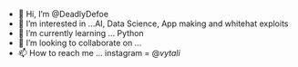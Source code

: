 - 👋 Hi, I’m @DeadlyDefoe
- 👀 I’m interested in ...AI, Data Science, App making and whitehat exploits
- 🌱 I’m currently learning ... Python
- 💞️ I’m looking to collaborate on ...
- 📫 How to reach me ... instagram = @_vytali_

<!---
DeadlyDefoe/DeadlyDefoe is a ✨ special ✨ repository because its `README.md` (this file) appears on your GitHub profile.
You can click the Preview link to take a look at your changes.
--->
